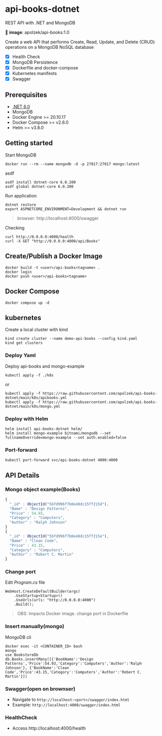 # api-books-dotnet

REST API with .NET and MongoDB

:whale2: **image**: apolzek/api-books:1.0

Create a web API that performs Create, Read, Update, and Delete (CRUD) operations on a MongoDB NoSQL database

- [x] Health Check
- [x] MongoDB Persistence 
- [x] Dockerfile and docker-compose
- [x] Kubernetes manifests
- [x] Swagger

## Prerequisites

- [.NET 6.0](https://dotnet.microsoft.com/download)
- MongoDB
- Docker Engine >= 20.10.17 
- Docker Compose >= v2.6.0
- Helm >= v3.8.0

## Getting started

Start MongoDB
```
docker run --rm --name mongodb -d -p 27017:27017 mongo:latest 
```

asdf
```
asdf install dotnet-core 6.0.200
asdf global dotnet-core 6.0.200
```

Run application
```
dotnet restore
export ASPNETCORE_ENVIRONMENT=Development && dotnet run
```
> browser: http://localhost:4000/swagger

Checking
```
curl http://0.0.0.0:4000/health
curl -X GET "http://0.0.0.0:4000/api/Books"
```

## Create/Publish a Docker Image

```
docker build -t <user>/api-books<tagname> .
docker login
docker push <user>/api-books<tagname>
```

## Docker Compose

```
docker compose up -d
```

## kubernetes

Create a local cluster with kind
```
kind create cluster --name demo-api-books --config kind.yaml
kind get clusters
```

### Deploy Yaml

Deploy api-books and mongo-example
```
kubectl apply -f ./k8s
```

or
```
kubectl apply -f https://raw.githubusercontent.com/apolzek/api-books-dotnet/main/k8s/apibooks.yml
kubectl apply -f https://raw.githubusercontent.com/apolzek/api-books-dotnet/main/k8s/mongo.yml
```

### Deploy with Helm

```
helm install api-books-dotnet helm/
helm install mongo-example bitnami/mongodb --set fullnameOverride=mongo-example --set auth.enabled=false
```

### Port-forward

```
kubectl port-forward svc/api-books-dotnet 4000:4000
```

## API Details

### Mongo object example(Books)

```javascript
{
  "_id" : ObjectId("5bfd996f7b8e48dc15ff215d"),
  "Name" : "Design Patterns",
  "Price" : 54.93,
  "Category" : "Computers",
  "Author" : "Ralph Johnson"
}
{
  "_id" : ObjectId("5bfd996f7b8e48dc15ff215e"),
  "Name" : "Clean Code",
  "Price" : 43.15,
  "Category" : "Computers",
  "Author" : "Robert C. Martin"
}
```

### Change port

Edit *Program.cs* file
```
WebHost.CreateDefaultBuilder(args)
    .UseStartup<Startup>()
    .UseUrls(urls: "http://0.0.0.0:4000")
    .Build();
```
> OBS: Impacts Docker image. change port in Dockerfile

### Insert manually(mongo)

MongoDB cli
```
docker exec -it <CONTAINER_ID> bash
mongo
use BookstoreDb
db.Books.insertMany([{'BookName':'Design Patterns','Price':54.93,'Category':'Computers','Author':'Ralph Johnson'}, {'BookName':'Clean Code','Price':43.15,'Category':'Computers','Author':'Robert C. Martin'}])
```

### Swagger(open on brownser)

  - Navigate to `http://localhost:<port>/swagger/index.html`
  - Example: `http://localhost:4000/swagger/index.html`

### HealthCheck

  - Access http://localhost:4000/health
